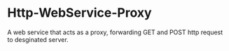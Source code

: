 # Http-WebService-Proxy

A web service that acts as a proxy, forwarding GET and POST http request to desginated server.
